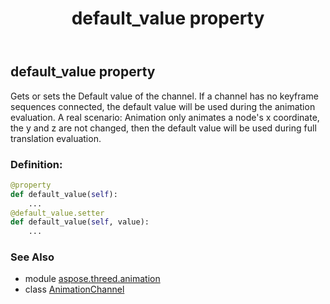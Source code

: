 ﻿---
title: default_value property
second_title: Aspose.3D for Python via .NET API References
description: 
type: docs
weight: 50
url: /python-net/aspose.threed.animation/animationchannel/default_value/
is_root: false
---

## default_value property


Gets or sets the Default value of the channel.
If a channel has no keyframe sequences connected, the default value will be used during the animation evaluation.
A real scenario: Animation only animates a node's x coordinate, the y and z are not changed, 
then the default value will be used during full translation evaluation.
### Definition:
```python
@property
def default_value(self):
    ...
@default_value.setter
def default_value(self, value):
    ...
```

### See Also
* module [aspose.threed.animation](../../)
* class [AnimationChannel](/3d/python-net/aspose.threed.animation/animationchannel)
